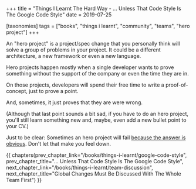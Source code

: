 +++
title = "Things I Learnt The Hard Way - ... Unless That Code Style Is The Google Code Style"
date = 2019-07-25

[taxonomies]
tags = ["books", "things i learnt", "community", "teams", "hero project"]
+++

An "hero project" is a project/spec change that you personally think will
solve a group of problems in your project. It could be a different
architecture, a new framework or even a new language.

<!-- more -->

Hero projects happen mostly when a single developer wants to prove something
without the support of the company or even the time they are in.

On those projects, developers will spend their free time to write a
proof-of-concept, just to prove a point.

And, sometimes, it just proves that they are were wrong.

(Although that last point sounds a bit sad, if you have to do an hero project,
you'll still learn something new and, maybe, even add a new bullet point to
your CV.)

Just to be clear: Sometimes an hero project will fail [because the answer is
obvious](/books/things-i-learnt/right-tool-obvious). Don't let that make you
feel down.

{{ chapters(prev_chapter_link="/books/things-i-learnt/google-code-style", prev_chapter_title="... Unless That Code Style Is The Google Code Style", next_chapter_link="/books/things-i-learnt/team-discussion", next_chapter_title="Global Changes Must Be Discussed With The Whole Team First") }}

